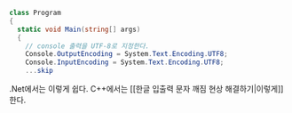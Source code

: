 ```csharp
class Program
{
  static void Main(string[] args)
  {
    // console 출력을 UTF-8로 지정한다.
    Console.OutputEncoding = System.Text.Encoding.UTF8;
    Console.InputEncoding = System.Text.Encoding.UTF8;
	...skip
```
.Net에서는 이렇게 쉽다. C++에서는 [[한글 입출력 문자 깨짐 현상 해결하기|이렇게]] 한다.